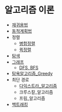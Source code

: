 # 알고리즘 이론
- [재귀용법](concept/recursive_call.md)
- [동적계획법](concept/dynamic_programming.md)
- 정렬
    - [병합정렬](concept/merge_sort.md)
    - [퀵정렬](concept/quick_sort.md)
- [탐색](concept/search.md)
- [그래프](concept/graph.md)
    - [DFS, BFS](concept/graph_search_bfs_dfs.md)
- [탐욕알고리즘_Greedy](concept/greedy.md)
- 최단 경로
    - [다익스트라_알고리즘](concept/dijkstra.md)
    - 크루스칼_알고리즘
    - 프림_알고리즘
- [백트래킹](concept/backtracking.md)
    
   

    
    